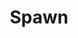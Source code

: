 ---
title: Spawn
issue: 18A
issue_nr: 18
full_title: Reflections, Part 3
subtitle: ''
story_arc: Reflections
crossover: ''
variant: ""
publisher: Image Comics
creators: 
  - Todd McFarlane
release_date: Feb 1994
release_year: 1994
genre:
  - Action
  - Adventure
  - Crime
  - Fantasy
  - Horror
  - Science Fiction
  - Super-Heroes
  - Thriller
format: Comic
pages: 32
signed_by: Greg Capullo
price: 7.50
---
